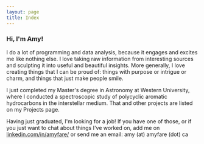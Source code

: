 ```yaml
---
layout: page
title: Index
---
```


### Hi, I'm Amy!

I do a lot of programming and data analysis, because it engages and excites me like nothing else. I love taking raw information from interesting sources and sculpting it into useful and beautiful insights. More generally, I love creating things that I can be proud of: things with purpose or intrigue or charm, and things that just make people smile.

I just completed my Master's degree in Astronomy at Western University, where I conducted a spectroscopic study of polycyclic aromatic hydrocarbons in the interstellar medium. That and other projects are listed on my Projects page.

Having just graduated, I'm looking for a job! If you have one of those, or if you just want to chat about things I've worked on, add me on [linkedin.com/in/amyfare/](LinkedIn) or send me an email: amy (at) amyfare (dot) ca
